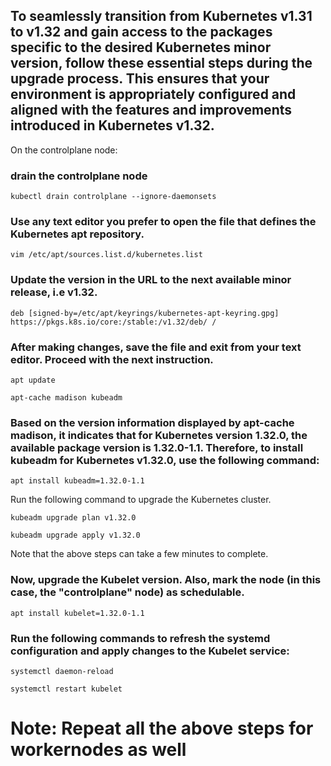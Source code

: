 ## To seamlessly transition from Kubernetes v1.31 to v1.32 and gain access to the packages specific to the desired Kubernetes minor version, follow these essential steps during the upgrade process. This ensures that your environment is appropriately configured and aligned with the features and improvements introduced in Kubernetes v1.32.

On the controlplane node:

### drain the controlplane node
```
kubectl drain controlplane --ignore-daemonsets
```

### Use any text editor you prefer to open the file that defines the Kubernetes apt repository.

```
vim /etc/apt/sources.list.d/kubernetes.list
```
### Update the version in the URL to the next available minor release, i.e v1.32.
```
deb [signed-by=/etc/apt/keyrings/kubernetes-apt-keyring.gpg] https://pkgs.k8s.io/core:/stable:/v1.32/deb/ /
```
### After making changes, save the file and exit from your text editor. Proceed with the next instruction.

```
apt update

apt-cache madison kubeadm
```
### Based on the version information displayed by apt-cache madison, it indicates that for Kubernetes version 1.32.0, the available package version is 1.32.0-1.1. Therefore, to install kubeadm for Kubernetes v1.32.0, use the following command:
```
apt install kubeadm=1.32.0-1.1
```
Run the following command to upgrade the Kubernetes cluster.
```
kubeadm upgrade plan v1.32.0

kubeadm upgrade apply v1.32.0
```
Note that the above steps can take a few minutes to complete.

### Now, upgrade the Kubelet version. Also, mark the node (in this case, the "controlplane" node) as schedulable.
```
apt install kubelet=1.32.0-1.1
```
### Run the following commands to refresh the systemd configuration and apply changes to the Kubelet service:
```
systemctl daemon-reload

systemctl restart kubelet
```

# Note: Repeat all the above steps for workernodes as well
